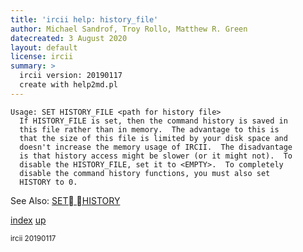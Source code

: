 ```yaml
---
title: 'ircii help: history_file'
author: Michael Sandrof, Troy Rollo, Matthew R. Green
datecreated: 3 August 2020
layout: default
license: ircii
summary: >
  ircii version: 20190117
  create with help2md.pl
---
```

```
Usage: SET HISTORY_FILE <path for history file>
  If HISTORY_FILE is set, then the command history is saved in
  this file rather than in memory.  The advantage to this is
  that the size of this file is limited by your disk space and
  doesn't increase the memory usage of IRCII.  The disadvantage
  is that history access might be slower (or it might not).  To
  disable the HISTORY_FILE, set it to <EMPTY>.  To completely
  disable the command history functions, you must also set
  HISTORY to 0.

```
See Also:
  [SET HISTORY](../set/history.html)

[index](index.html)
[up](..)

<small> ircii 20190117 </small>
